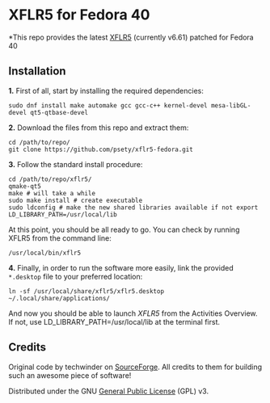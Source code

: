 # XFLR5 for Fedora 40

*This repo provides the latest [XFLR5](http://www.xflr5.tech/xflr5.htm) (currently v6.61) patched for Fedora 40

## Installation

**1.** First of all, start by installing the required dependencies:
```
sudo dnf install make automake gcc gcc-c++ kernel-devel mesa-libGL-devel qt5-qtbase-devel
```

**2.** Download the files from this repo and extract them:
```
cd /path/to/repo/
git clone https://github.com/psety/xflr5-fedora.git
```

**3.** Follow the standard install procedure:
```
cd /path/to/repo/xflr5/
qmake-qt5
make # will take a while
sudo make install # create executable
sudo ldconfig # make the new shared libraries available if not export LD_LIBRARY_PATH=/usr/local/lib
```

At this point, you should be all ready to go. You can check by running XFLR5 from the command line:
```
/usr/local/bin/xflr5
```

**4.** Finally, in order to run the software more easily, link the provided `*.desktop` file to your preferred location:
```
ln -sf /usr/local/share/xflr5/xflr5.desktop ~/.local/share/applications/
```
And now you should be able to launch *XFLR5* from the Activities Overview. If not, use LD_LIBRARY_PATH=/usr/local/lib at the terminal first.


## Credits

Original code by techwinder on [SourceForge](https://sourceforge.net/projects/xflr5/). All credits to them for building such an awesome piece of software!

Distributed under the GNU [General Public License](https://www.gnu.org/licenses/gpl.html) (GPL) v3.
